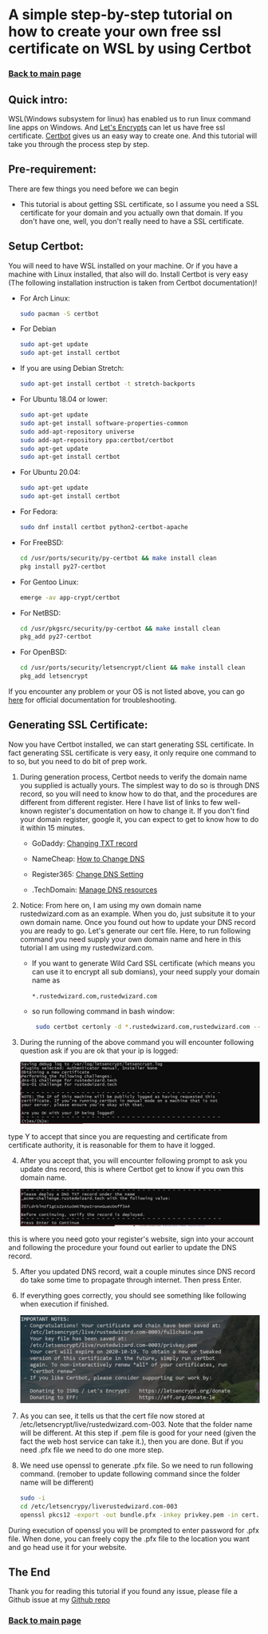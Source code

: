 # A simple step-by-step tutorial on how to create your own free ssl certificate on WSL by using Certbot

### [Back to main page](https://rustedwizard.github.io)

## Quick intro:

WSL(Windows subsystem for linux) has enabled us to run linux command line apps on Windows. And [Let's Encrypts](https://letsencrypt.org/) can let us have free ssl certificate. [Certbot](https://certbot.eff.org/) gives us an easy way to create one. And this tutorial will take you through the process step by step.

## Pre-requirement:

There are few things you need before we can begin

* This tutorial is about getting SSL certificate, so I assume you need a SSL certificate for your domain and you actually own that domain. If you don't have one, well, you don't really need to have a SSL certificate.

## Setup Certbot:

You will need to have WSL installed on your machine. Or if you have a machine with Linux installed, that also will do. Install Certbot is very easy (The following installation instruction is taken from Certbot documentation)!

* For Arch Linux:

    ```bash
    sudo pacman -S certbot
    ```

* For Debian

    ```bash
    sudo apt-get update
    sudo apt-get install certbot
    ```

* If you are using Debian Stretch:

    ```bash
    sudo apt-get install certbot -t stretch-backports
    ```

* For Ubuntu 18.04 or lower:

    ```bash
    sudo apt-get update
    sudo apt-get install software-properties-common
    sudo add-apt-repository universe
    sudo add-apt-repository ppa:certbot/certbot
    sudo apt-get update
    sudo apt-get install certbot
    ```
* For Ubuntu 20.04:

    ```bash
    sudo apt-get update
    sudo apt-get install certbot
    ```

* For Fedora:

    ```bash
    sudo dnf install certbot python2-certbot-apache
    ```

* For FreeBSD:

    ```bash
    cd /usr/ports/security/py-certbot && make install clean
    pkg install py27-certbot
    ```

* For Gentoo Linux:

    ```bash
    emerge -av app-crypt/certbot
    ```

* For NetBSD:

    ```bash
    cd /usr/pkgsrc/security/py-certbot && make install clean
    pkg_add py27-certbot
    ```

* For OpenBSD:

    ```bash
    cd /usr/ports/security/letsencrypt/client && make install clean
    pkg_add letsencrypt
    ```

If you encounter any problem or your OS is not listed above, you can go [here](https://certbot.eff.org/docs/install.html#) for official documentation for troubleshooting.

## Generating SSL Certificate:

Now you have Certbot installed, we can start generating SSL certificate. In fact generating SSL certificate is very easy, it only require one command to to so, but you need to do bit of prep work.

1. During generation process, Certbot needs to verify the domain name you supplied is actually yours. The simplest way to do so is through DNS record, so you will need to know how to do that, and the procedures are different from different register. Here I have list of links to few well-known register's documentation on how to change it. If you don't find your domain register, google it, you can expect to get to know how to do it within 15 minutes.

    * GoDaddy: [Changing TXT record](https://ca.godaddy.com/help/change-a-txt-record-19233)

    * NameCheap: [How to Change DNS](https://www.namecheap.com/support/knowledgebase/article.aspx/767/10/how-to-change-dns-for-a-domain)

    * Register365: [Change DNS Setting](https://www.register365.com/knowledge/1159-changing_your_domains_dns_settings.html)

    * .TechDomain: [Manage DNS resources](https://controlpanel.tech/kb/node/636)

2. Notice: From here on, I am using my own domain name rustedwizard.com as an example. When you do, just subsitute it to your own domain name. Once you found out how to update your DNS record you are ready to go. Let's generate our cert file. Here, to run following command you need supply your own domain name and here in this tutorial I am using my rustedwizard.com.
    * If you want to generate Wild Card SSL certificate (which means you can use it to encrypt all sub domians), your need supply your domain name as

        ```*.rustedwizard.com,rustedwizard.com```

    * so run following command in bash window:

        ```bash
         sudo certbot certonly -d *.rustedwizard.com,rustedwizard.com --manual --preferred-challenges dns
        ```

3. During the running of the above command you will encounter following question ask if you are ok that your ip is logged:

    ![Log your IP](/images/certbot/IP.PNG)

type Y to accept that since you are requesting and certificate from certificate authority, it is reasonable for them to have it logged.

4. After you accept that, you will encounter following prompt to ask you update dns record, this is where Certbot get to know if you own this domain name.

    ![Update your DNS](/images/certbot/UpdateDNS.PNG)

this is where you need goto your register's website, sign into your account and following the procedure your found out earlier to update the DNS record.

5. After you updated DNS record, wait a couple minutes since DNS record do take some time to propagate through internet. Then press Enter.

6. If everything goes correctly, you should see something like following when execution if finished.

    ![Generation succeeded](/images/certbot/Finished.PNG)

7. As you can see, it tells us that the cert file now stored at /etc/letsencrypt/live/rustedwizard.com-003. Note that the folder name will be different. At this step if .pem file is good for your need (given the fact the web host service can take it.), then you are done. But if you need .pfx file we need to do one more step.

8. We need use openssl to generate .pfx file. So we need to run following command. (remober to update following command since the folder name will be different)

    ```bash
    sudo -i
    cd /etc/letsencrypy/liverustedwizard.com-003
    openssl pkcs12 -export -out bundle.pfx -inkey privkey.pem -in cert.pem -certfile chain.pem 
    ```
During execution of openssl you will be prompted to enter password for .pfx file. When done, you can freely copy the .pfx file to the location you want and go head use it for your website.

## The End

Thank you for reading this tutorial if you found any issue, please file a Github issue at my [Github repo](https://github.com/rustedwizard/rustedwizard.github.io) 

### [Back to main page](https://rustedwizard.github.io)
